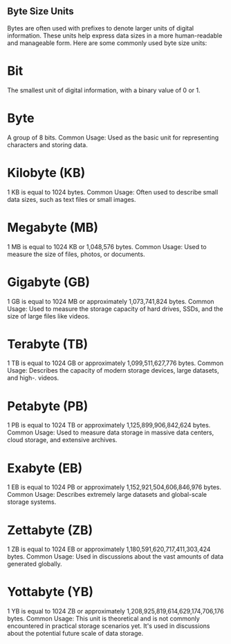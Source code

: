 ## Byte Size Units

Bytes are often used with prefixes to denote larger units of digital information. These units help express data sizes in a more human-readable and manageable form. Here are some commonly used byte size units:

# Bit
The smallest unit of digital information, with a binary value of 0 or 1.
# Byte
A group of 8 bits.
Common Usage: Used as the basic unit for representing characters and storing data.
# Kilobyte (KB)
1 KB is equal to 1024 bytes.
Common Usage: Often used to describe small data sizes, such as text files or small images.
# Megabyte (MB)
1 MB is equal to 1024 KB or 1,048,576 bytes.
Common Usage: Used to measure the size of files, photos, or documents.
# Gigabyte (GB)
1 GB is equal to 1024 MB or approximately 1,073,741,824 bytes.
Common Usage: Used to measure the storage capacity of hard drives, SSDs, and the size of large files like videos.
# Terabyte (TB)
1 TB is equal to 1024 GB or approximately 1,099,511,627,776 bytes.
Common Usage: Describes the capacity of modern storage devices, large datasets, and high-. videos.
# Petabyte (PB)
1 PB is equal to 1024 TB or approximately 1,125,899,906,842,624 bytes.
Common Usage: Used to measure data storage in massive data centers, cloud storage, and extensive archives.
# Exabyte (EB)
1 EB is equal to 1024 PB or approximately 1,152,921,504,606,846,976 bytes.
Common Usage: Describes extremely large datasets and global-scale storage systems.
# Zettabyte (ZB)
1 ZB is equal to 1024 EB or approximately 1,180,591,620,717,411,303,424 bytes.
Common Usage: Used in discussions about the vast amounts of data generated globally.
# Yottabyte (YB)
1 YB is equal to 1024 ZB or approximately 1,208,925,819,614,629,174,706,176 bytes.
Common Usage: This unit is theoretical and is not commonly encountered in practical storage scenarios yet. It's used in discussions about the potential future scale of data storage.
